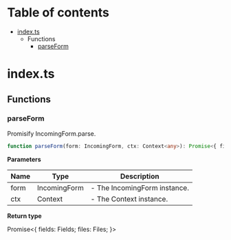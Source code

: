 # Table of contents

* [index.ts][SourceFile-0]
    * Functions
        * [parseForm][FunctionDeclaration-0]

# index.ts

## Functions

### parseForm

Promisify IncomingForm.parse.

```typescript
function parseForm(form: IncomingForm, ctx: Context<any>): Promise<{ fields: Fields; files: Files; }>;
```

**Parameters**

| Name | Type         | Description                  |
| ---- | ------------ | ---------------------------- |
| form | IncomingForm | - The IncomingForm instance. |
| ctx  | Context<any> | - The Context instance.      |

**Return type**

Promise<{ fields: Fields; files: Files; }>

[SourceFile-0]: index.md#indexts
[FunctionDeclaration-0]: index.md#parseform